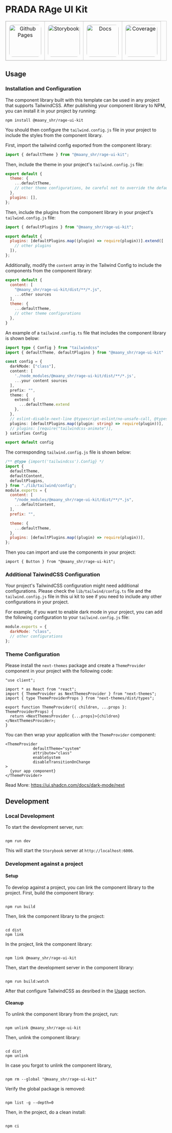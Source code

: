 # PRADA RAge UI Kit

<div style="text-align:center;">

<table style="border:1px solid #ccc; border-collapse: collapse; width:100%;">
  <tr>
    <td style="padding:10px; border:1px solid #ccc; text-align:center;">
      <a href="https://dream-aim-deliver.github.io/dad-ui-components-starter-template/">
        <img src="https://bischrob.github.io/images/githubpages/githubpages.jpeg" alt="Github Pages" width="100px" style="border-radius: 10px;">
      </a>
    </td>
    <td style="padding:10px; border:1px solid #ccc; text-align:center;">
      <a href="https://dream-aim-deliver.github.io/dad-ui-components-starter-template/storybook">
        <img src="https://storybook.js.org/images/logos/icon-storybook.png" alt="Storybook" width="100px" style="border-radius: 10px;">
      </a>
    </td>
    <td style="padding:10px; border:1px solid #ccc; text-align:center;">
      <a href="https://dream-aim-deliver.github.io/dad-ui-components-starter-template/docs">
        <img src="https://user-images.githubusercontent.com/21266147/101224549-386fb400-368f-11eb-8390-6db2ecd1fe61.png" alt="Docs" height="100px" style="border-radius: 10px;">
      </a>
    </td>
    <td style="padding:10px; border:1px solid #ccc; text-align:center;">
      <a href="https://dream-aim-deliver.github.io/dad-ui-components-starter-template/coverage">
        <img src="https://vitest.dev/logo.svg" alt="Coverage" width="100px" height="100px" style="border-radius: 10px;">
      </a>
    </td>
  </tr>
</table>
</div>

## Usage

### Installation and Configuration

The component library built with this template can be used in any project that supports TailwindCSS. After publishing your component library to NPM, you can install it in your project by running:

```
npm install @maany_shr/rage-ui-kit
```

You should then configure the `tailwind.config.js` file in your project to include the styles from the component library.

First, import the tailwind config exported from the component library:

```js
import { defaultTheme } from "@maany_shr/rage-ui-kit";
```

Then, include the theme in your project's `tailwind.config.js` file:

```js
export default {
  theme: {
    ...defaultTheme,
    // other theme configurations, be careful not to override the default theme or provide a merged theme object here
  },
  plugins: [],
};
```

Then, include the plugins from the component library in your project's `tailwind.config.js` file:

```js
import { defaultPlugins } from "@maany_shr/rage-ui-kit";

export default {
  plugins: [defaultPlugins.map((plugin) => require(plugin))].extend([
    // other plugins
  ]),
};
```

Additionally, modify the `content` array in the Tailwind Config to include the components from the component library:

```js
export default {
  content: [
    "@maany_shr/rage-ui-kit/dist/**/*.js",
    ...other sources
  ],
  theme: {
    ...defaultTheme,
    // other theme configurations
  },
}
```

An example of a `tailwind.config.ts` file that includes the component library is shown below:

```ts
import type { Config } from "tailwindcss"
import { defaultTheme, defaultPlugins } from "@maany_shr/rage-ui-kit"

const config = {
  darkMode: ["class"],
  content: [
    './node_modules/@maany_shr/rage-ui-kit/dist/**/*.js',
    ...your content sources
  ],
  prefix: "",
  theme: {
    extend: {
      ...defaultTheme.extend
    },
  },
  // eslint-disable-next-line @typescript-eslint/no-unsafe-call, @typescript-eslint/no-unsafe-member-access, @typescript-eslint/no-unsafe-return, @typescript-eslint/no-unsafe-argument
  plugins: [defaultPlugins.map((plugin: string) => require(plugin))],
  // plugins: [require("tailwindcss-animate")],
} satisfies Config

export default config
```

The corresponding `tailwind.config.js` file is shown below:

```js
/** @type {import('tailwindcss').Config} */
import {
  defaultTheme,
  defaultContent,
  defaultPlugins,
} from "./lib/tailwind/config";
module.exports = {
  content: [
    "/node_modules/@maany_shr/rage-ui-kit/dist/**/*.js",
    ...defaultContent,
  ],
  prefix: "",

  theme: {
    ...defaultTheme,
  },
  plugins: [defaultPlugins.map((plugin) => require(plugin))],
};
```

Then you can import and use the components in your project:

```tsx
import { Button } from "@maany_shr/rage-ui-kit";
```

### Additional TaiwindCSS Configuration

Your project's TailwindCSS configuration might need additional configurations.
Please check the `lib/tailwind/config.ts` file and the `tailwind.config.js` file in this ui kit to see if you need to include any other configurations in your project.

For example, if you want to enable dark mode in your project, you can add the following configuration to your `tailwind.config.js` file:

```js
module.exports = {
  darkMode: "class",
  // other configurations
};
```

### Theme Configuration

Please install the `next-themes` package and create a `ThemeProvider` component in your project with the following code:

```tsx
"use client";

import * as React from "react";
import { ThemeProvider as NextThemesProvider } from "next-themes";
import { type ThemeProviderProps } from "next-themes/dist/types";

export function ThemeProvider({ children, ...props }: ThemeProviderProps) {
  return <NextThemesProvider {...props}>{children}</NextThemesProvider>;
}
```

You can then wrap your application with the `ThemeProvider` component:

```tsx
<ThemeProvider
            defaultTheme="system"
            attribute="class"
            enableSystem
            disableTransitionOnChange
>
  {your app component}
</ThemeProvider>
```

Read More: https://ui.shadcn.com/docs/dark-mode/next 

## Development
### Local Development
To start the development server, run:

```

npm run dev

```

This will start the `Storybook` server at `http://localhost:6006`.

### Development against a project


#### Setup
To develop against a project, you can link the component library to the project. First, build the component library:

```

npm run build

```

Then, link the component library to the project:

```

cd dist
npm link

```

In the project, link the component library:

```

npm link @maany_shr/rage-ui-kit

```

Then, start the development server in the component library:

```

npm run build:watch

```

After that configure TailwindCSS as desribed in the [Usage](#usage) section.


#### Cleanup
To unlink the component library from the project, run:

```

npm unlink @maany_shr/rage-ui-kit

```

Then, unlink the component library:

```

cd dist
npm unlink

```

In case you forgot to unlink the component library,

```

npm rm --global "@maany_shr/rage-ui-kit"

```

Verify the global package is removed:

```

npm list -g --depth=0

```

Then, in the project, do a clean install:

```

npm ci

```

```
